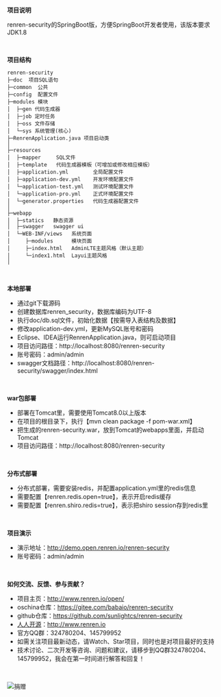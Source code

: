 **项目说明** 

renren-security的SpringBoot版，方便SpringBoot开发者使用，该版本要求JDK1.8

<br> 

**项目结构** 
```
renren-security
├─doc  项目SQL语句
├─common  公共
├─config  配置文件
├─modules 模块
│  ├─gen 代码生成器
│  ├─job 定时任务
│  ├─oss 文件存储
│  └─sys 系统管理(核心)
├─RenrenApplication.java 项目启动类
│ 
├─resources 
│  ├─mapper     SQL文件
│  ├─template   代码生成器模板（可增加或修改相应模板）
│  ├─application.yml        全局配置文件
│  ├─application-dev.yml    开发环境配置文件
│  └─application-test.yml   测试环境配置文件
│  └─application-pro.yml    正式环境配置文件
│  └─generator.properties   代码生成器配置文件
│ 
├─webapp 
│  ├─statics   静态资源
│  ├─swagger   swagger ui
│  └─WEB-INF/views   系统页面
│     ├─modules      模块页面
│     ├─index.html   AdminLTE主题风格（默认主题）
│     └─index1.html  Layui主题风格
│

```

<br>

 **本地部署**
- 通过git下载源码
- 创建数据库renren_security，数据库编码为UTF-8
- 执行doc/db.sql文件，初始化数据【按需导入表结构及数据】
- 修改application-dev.yml，更新MySQL账号和密码
- Eclipse、IDEA运行RenrenApplication.java，则可启动项目
- 项目访问路径：http://localhost:8080/renren-security
- 账号密码：admin/admin
- swagger文档路径：http://localhost:8080/renren-security/swagger/index.html

<br>

 **war包部署**
- 部署在Tomcat里，需要使用Tomcat8.0以上版本
- 在项目的根目录下，执行【mvn clean package -f pom-war.xml】
- 把生成的renren-security.war，放到Tomcat的webapps里面，并启动Tomcat
- 项目访问路径：http://localhost:8080/renren-security

<br>

 **分布式部署**
- 分布式部署，需要安装redis，并配置application.yml里的redis信息
- 需要配置【renren.redis.open=true】，表示开启redis缓存
- 需要配置【renren.shiro.redis=true】，表示把shiro session存到redis里

<br>

 **项目演示**
- 演示地址：http://demo.open.renren.io/renren-security
- 账号密码：admin/admin

<br>

**如何交流、反馈、参与贡献？** 
- 项目主页：http://www.renren.io/open/
- oschina仓库：https://gitee.com/babaio/renren-security
- github仓库：https://github.com/sunlightcs/renren-security
- [人人开源](http://www.renren.io)：http://www.renren.io   
- 官方QQ群：324780204、145799952
- 如需关注项目最新动态，请Watch、Star项目，同时也是对项目最好的支持
- 技术讨论、二次开发等咨询、问题和建议，请移步到QQ群324780204、145799952，我会在第一时间进行解答和回复！

<br>

![捐赠](http://cdn.renren.io/donate.jpg "捐赠") 
